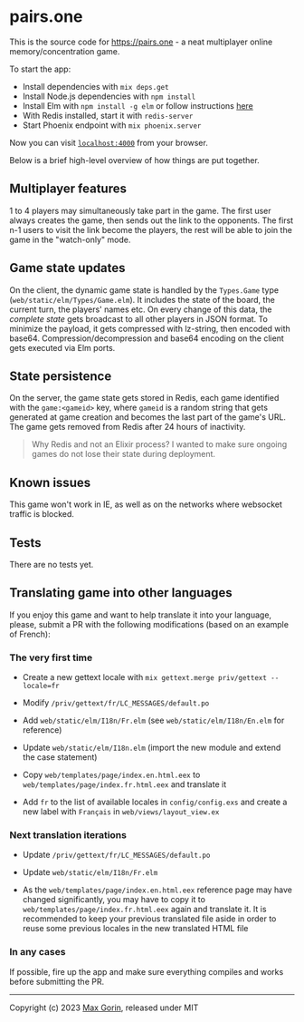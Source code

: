 # pairs.one

This is the source code for https://pairs.one - a neat multiplayer online memory/concentration game.

To start the app:

  * Install dependencies with `mix deps.get`
  * Install Node.js dependencies with `npm install`
  * Install Elm with `npm install -g elm` or follow instructions [here](https://guide.elm-lang.org/install.html)
  * With Redis installed, start it with `redis-server`
  * Start Phoenix endpoint with `mix phoenix.server`

Now you can visit [`localhost:4000`](http://localhost:4000) from your browser.

Below is a brief high-level overview of how things are put together.

## Multiplayer features

1 to 4 players may simultaneously take part in the game. The first user always creates the game, then sends out the link
to the opponents. The first n-1 users to visit the link become the players, the rest will be able to join the game in
the "watch-only" mode.

## Game state updates

On the client, the dynamic game state is handled by the `Types.Game` type (`web/static/elm/Types/Game.elm`). It includes
the state of the board, the current turn, the players' names etc. On every change of this data, the _complete state_
gets broadcast to all other players in JSON format. To minimize the payload, it gets compressed with lz-string, then
encoded with base64. Compression/decompression and base64 encoding on the client gets executed via Elm ports.

## State persistence

On the server, the game state gets stored in Redis, each game identified with the `game:<gameid>` key, where `gameid` is
a random string that gets generated at game creation and becomes the last part of the game's URL. The game gets removed
from Redis after 24 hours of inactivity.

> Why Redis and not an Elixir process? I wanted to make sure ongoing games do not lose their state during deployment.

## Known issues

This game won't work in IE, as well as on the networks where websocket traffic is blocked.

## Tests

There are no tests yet.

## Translating game into other languages

If you enjoy this game and want to help translate it into your language, please, submit a PR with the following
modifications (based on an example of French):

### The very first time

* Create a new gettext locale with `mix gettext.merge priv/gettext --locale=fr`

* Modify `/priv/gettext/fr/LC_MESSAGES/default.po`

* Add `web/static/elm/I18n/Fr.elm` (see `web/static/elm/I18n/En.elm` for reference)

* Update `web/static/elm/I18n.elm` (import the new module and extend the case statement)

* Copy `web/templates/page/index.en.html.eex` to `web/templates/page/index.fr.html.eex` and translate it

* Add `fr` to the list of available locales in `config/config.exs` and create a new label with `Français` in
`web/views/layout_view.ex`

### Next translation iterations

* Update `/priv/gettext/fr/LC_MESSAGES/default.po`

* Update `web/static/elm/I18n/Fr.elm`

* As the `web/templates/page/index.en.html.eex` reference page may have changed significantly, you may have to copy it to `web/templates/page/index.fr.html.eex` again and translate it. It is recommended to keep your previous translated file aside in order to reuse some previous locales in the new translated HTML file

### In any cases

If possible, fire up the app and make sure everything compiles and works before submitting the PR.

---
Copyright (c) 2023 [Max Gorin](https://mxgrn.com), released under MIT
